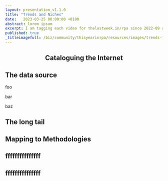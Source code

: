 ```yaml
---
layout: presentation_v1.1.0
title: "Trends and Niches"
date:   2023-03-25 00:00:00 +0100
abstract: lorem ipsum
excerpt: I am tagging each video for thelastweek.in/rpa since 2022-09 and here are the stats
published: true
_titleimagefull: /biz/community/thisyearinrpa/resources/images/trends-from-tags-2022-Q4.png
---
```


<section>

<section style="text-align: center;" data-background-opacity="0.2" data-background-image="/biz/community/thisyearinrpa/resources/images/trends-from-tags-2022-Q4.png">

<h2>Cataloguing the Internet</h2>

<!--long tail
trends
niche
target personas
tags
thelastweek.in
seasonal trends
ALM
DevOps
mapping
weekly collection
LinkedIn
UiPath forum
directory
DMOZ
Yahoo
//-->

</section>

<section>
<h2>The data source</h2>
<div class="r-stack">
  <p class="fragment fade-up fade-in-then-out" data-fragment-index="1">foo</p>
  <p class="fragment fade-up fade-in-then-out" data-fragment-index="2">bar</p>
  <p class="fragment fade-up fade-in-then-out" data-fragment-index="3">baz</p>
</div>
</section>

<section>
<h2>The long tail</h2>
</section>

<section>
<h2>Mapping to Methodologies</h2>
</section>

<section>
<h2>fffffffffffffff</h2>
</section>

</section>



<section>
<h2>fffffffffffffff</h2>
</section>